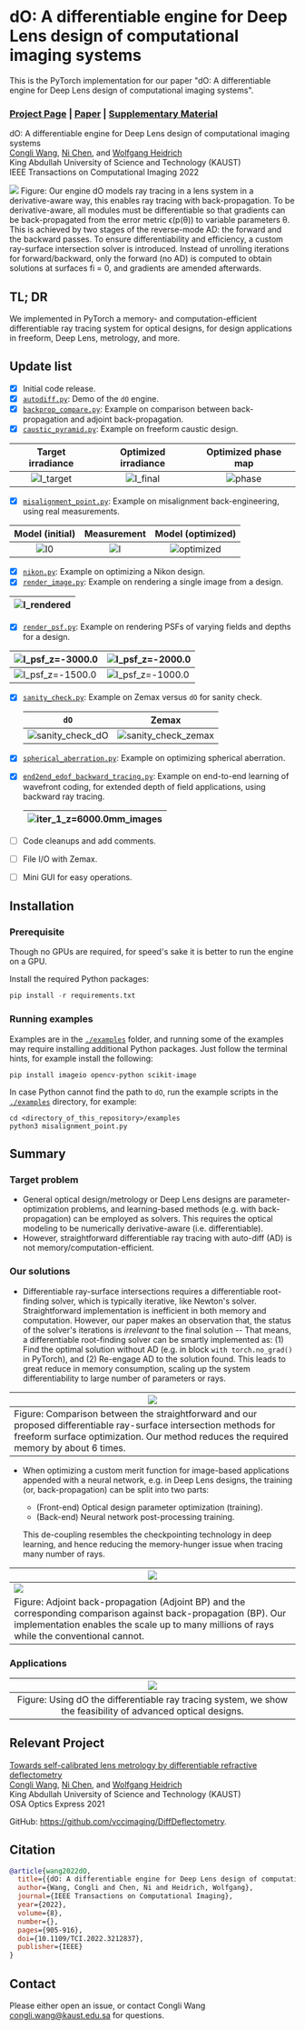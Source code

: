 # dO: A differentiable engine for Deep Lens design of computational imaging systems
This is the PyTorch implementation for our paper "dO: A differentiable engine for Deep Lens design of computational imaging systems".
### [Project Page](https://vccimaging.org/Publications/Wang2022DiffOptics/) | [Paper](https://vccimaging.org/Publications/Wang2022DiffOptics/Wang2022DiffOptics.pdf) | [Supplementary Material](https://vccimaging.org/Publications/Wang2022DiffOptics/Wang2022DiffOptics_supp.pdf)

dO: A differentiable engine for Deep Lens design of computational imaging systems  
 [Congli Wang](https://congliwang.github.io),
 [Ni Chen](https://ni-chen.github.io), and
 [Wolfgang Heidrich](https://vccimaging.org/People/heidriw)<br>
King Abdullah University of Science and Technology (KAUST)<br>
IEEE Transactions on Computational Imaging 2022 

<img src='imgs/overview.jpg'>
Figure: Our engine dO models ray tracing in a lens system in a derivative-aware way, this enables ray tracing with back-propagation. To be derivative-aware, all modules must be differentiable so that gradients can be back-propagated from the error metric ϵ(p(θ)) to variable parameters θ. This is achieved by two stages of the reverse-mode AD: the forward and the backward passes. To ensure differentiability and efficiency, a custom ray-surface intersection solver is introduced. Instead of unrolling iterations for forward/backward, only the forward (no AD) is computed to obtain solutions at surfaces fi = 0, and gradients are amended afterwards.

## TL; DR

We implemented in PyTorch a memory- and computation-efficient differentiable ray tracing system for optical designs, for design applications in freeform, Deep Lens, metrology, and more.

## Update list

- [x] Initial code release.
- [x] [`autodiff.py`](./examples/autodiff.py): Demo of the `dO` engine.
- [x] [`backprop_compare.py`](./examples/backprop_compare.py): Example on comparison between back-propagation and adjoint back-propagation.
- [x] [`caustic_pyramid.py`](./examples/caustic_pyramid.py): Example on freeform caustic design.

|            Target irradiance            |         Optimized irradiance          |        Optimized phase map        |
| :-------------------------------------: | :-----------------------------------: | :-------------------------------: |
| ![I_target](imgs/examples/I_target.png) | ![I_final](imgs/examples/I_final.png) | ![phase](imgs/examples/phase.png) |

- [x] [`misalignment_point.py`](./examples/misalignment_point.py): Example on misalignment back-engineering, using real measurements.

|       Model (initial)       |        Measurement        |             Model (optimized)             |
| :-------------------------: | :-----------------------: | :---------------------------------------: |
| ![I0](imgs/examples/I0.jpg) | ![I](imgs/examples/I.jpg) | ![optimized](imgs/examples/optimized.gif) |

- [x] [`nikon.py`](./examples/nikon.py): Example on optimizing a Nikon design.
- [x] [`render_image.py`](./examples/render_image.py): Example on rendering a single image from a design.

| ![I_rendered](imgs/examples/I_rendered.jpg) |
| ------------------------------------------- |

- [x] [`render_psf.py`](./examples/render_psf.py): Example on rendering PSFs of varying fields and depths for a design.

| ![I_psf_z=-3000.0](imgs/examples/I_psf_z=-3000.0.png) | ![I_psf_z=-2000.0](imgs/examples/I_psf_z=-2000.0.png) |
| ------------------------------------------------------------ | ------------------------------------------------------------ |
| ![I_psf_z=-1500.0](imgs/examples/I_psf_z=-1500.0.png) | ![I_psf_z=-1000.0](imgs/examples/I_psf_z=-1000.0.png) |

- [x] [`sanity_check.py`](./examples/sanity_check.py): Example on Zemax versus `dO` for sanity check.

  |                         `dO`                          |                            Zemax                            |
  | :---------------------------------------------------: | :---------------------------------------------------------: |
  | ![sanity_check_dO](imgs/examples/sanity_check_dO.jpg) | ![sanity_check_zemax](imgs/examples/sanity_check_zemax.jpg) |


- [x] [`spherical_aberration.py`](./examples/spherical_aberration.py): Example on optimizing spherical aberration.

- [x] [`end2end_edof_backward_tracing.py`](./examples/end2end_edof_backward_tracing.py): Example on end-to-end learning of wavefront coding, for extended depth of field applications, using backward ray tracing.

  | ![iter_1_z=6000.0mm_images](imgs/examples/iter_1_z=6000.0mm_images.png) |
  | ------------------------------------------------------------ |

- [ ] Code cleanups and add comments.

- [ ] File I/O with Zemax.

- [ ] Mini GUI for easy operations.

## Installation

### Prerequisite
Though no GPUs are required, for speed's sake it is better to run the engine on a GPU.

Install the required Python packages:
```python
pip install -r requirements.txt
```

### Running examples
Examples are in the [`./examples`](./examples) folder, and running some of the examples may require installing additional Python packages.  Just follow the terminal hints, for example install the following:

```shell
pip install imageio opencv-python scikit-image
```

In case Python cannot find the path to `dO`, run the example scripts in the [`./examples`](./examples) directory, for example:

```shell
cd <directory_of_this_repository>/examples
python3 misalignment_point.py
```


## Summary

### Target problem

- General optical design/metrology or Deep Lens designs are parameter-optimization problems, and learning-based methods (e.g. with back-propagation) can be employed as solvers.  This requires the optical modeling to be numerically derivative-aware (i.e. differentiable).
- However, straightforward differentiable ray tracing with auto-diff (AD) is not memory/computation-efficient.

### Our solutions

- Differentiable ray-surface intersections requires a differentiable root-finding solver, which is typically iterative, like Newton's solver.  Straightforward implementation is inefficient in both memory and computation.  However, our paper makes an observation that, the status of the solver's iterations is *irrelevant* to the final solution -- That means, a differentiable root-finding solver can be smartly implemented as: (1) Find the optimal solution without AD (e.g. in block `with torch.no_grad()` in PyTorch), and (2) Re-engage AD to the solution found.  This leads to great reduce in memory consumption, scaling up the system differentiability to large number of parameters or rays.

| ![](./imgs/memory_comp.jpg)                                  |
| ------------------------------------------------------------ |
| Figure: Comparison between the straightforward and our proposed differentiable ray-surface intersection methods for freeform surface optimization. Our method reduces the required memory by about 6 times. |

- When optimizing a custom merit function for image-based applications appended with a neural network, e.g. in Deep Lens designs, the training (or, back-propagation) can be split into two parts:
  - (Front-end) Optical design parameter optimization (training).
  - (Back-end) Neural network post-processing training.
  
  This de-coupling resembles the checkpointing technology in deep learning, and hence reducing the memory-hunger issue when tracing many number of rays.

| ![](./imgs/abp.jpg)                                          |
| ------------------------------------------------------------ |
| ![](./imgs/bp_abp_comp.jpg)                                  |
| Figure: Adjoint back-propagation (Adjoint BP) and the corresponding comparison against back-propagation (BP).  Our implementation enables the scale up to many millions of rays while the conventional cannot. |

### Applications

|                 ![](./imgs/applications.jpg)                 |
| :----------------------------------------------------------: |
| Figure: Using dO the differentiable ray tracing system, we show the feasibility of advanced optical designs. |

## Relevant Project

[Towards self-calibrated lens metrology by differentiable refractive deflectometry](https://vccimaging.org/Publications/Wang2021DiffDeflectometry/Wang2021DiffDeflectometry.pdf)  
 [Congli Wang](https://congliwang.github.io),
 [Ni Chen](https://ni-chen.github.io), and
 [Wolfgang Heidrich](https://vccimaging.org/People/heidriw)<br>
King Abdullah University of Science and Technology (KAUST)<br>
OSA Optics Express 2021

GitHub: https://github.com/vccimaging/DiffDeflectometry.

## Citation

```bibtex
@article{wang2022dO,
  title={{dO: A differentiable engine for Deep Lens design of computational imaging systems}},
  author={Wang, Congli and Chen, Ni and Heidrich, Wolfgang},
  journal={IEEE Transactions on Computational Imaging},
  year={2022},
  volume={8},
  number={},
  pages={905-916},
  doi={10.1109/TCI.2022.3212837},
  publisher={IEEE}
}
```

## Contact
Please either open an issue, or contact Congli Wang <congli.wang@kaust.edu.sa> for questions.


